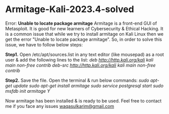 # Armitage-Kali-2023.4-solved
Error: **Unable to locate package armitage**
Armitage is a front-end GUI of Metasploit. It is good for new learners of Cybersecurity & Ethical Hacking.
It is a common issue that while we try to install armitage on Kali Linux then we get the error "Unable to locate package armitage". So, in order to solve this issue, we have to follow below steps:

**Step1.** Open /etc/apt/sources.list in any text editor (like mousepad) as a root user & add the following lines to the list:
_deb http://http.kali.org/kali kali main non-free contrib_
_deb-src http://http.kali.org/kali kali main non-free contrib_

**Step2.** Save the file. Open the terminal & run below commands:
_sudo apt-get update_
_sudo apt-get install armitage_
_sudo service postgresql start_
_sudo msfdb init_
_armitage_
_Y_

Now armitage has been installed & is ready to be used.
Feel free to contact me if you face any issues waqasulkarim@gmail.com
